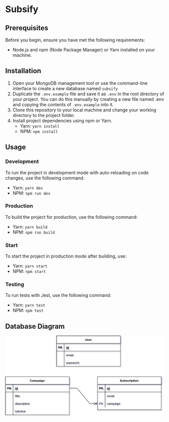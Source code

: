 # Subsify

## Prerequisites

Before you begin, ensure you have met the following requirements:

- Node.js and npm (Node Package Manager) or Yarn installed on your machine.

## Installation

1. Open your MongoDB management tool or use the command-line interface to create a new database named `subsify`
2. Duplicate the `.env.example` file and save it as `.env` in the root directory of your project. You can do this manually by creating a new file named .env and copying the contents of `.env.example` into it.
3. Clone this repository to your local machine and change your working directory to the project folder.
4. Install project dependencies using npm or Yarn.
   - Yarn: `yarn install`
   - NPM: `npm install`

## Usage

### Development

To run the project in development mode with auto-reloading on code changes, use the following command:

- Yarn: `yarn dev`
- NPM: `npm run dev`

### Production

To build the project for production, use the following command:

- Yarn: `yarn build`
- NPM: `npm run build`

### Start

To start the project in production mode after building, use:

- Yarn: `yarn start`
- NPM: `npm start`

### Testing

To run tests with Jest, use the following command:

- Yarn: `yarn test`
- NPM: `npm test`

## Database Diagram

![Database Diagram](./demo/images/Subsify.drawio.png)
